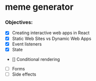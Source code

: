 # meme generator

<h3>Objectives:</h3>

- [x] Creating interactive web apps in React
- [x] Static Web Sites vs Dynamic Web Apps
- [x] Event listeners
- [x] State
- [] Conditional rendering
- [ ] Forms
- [ ] Side effects
